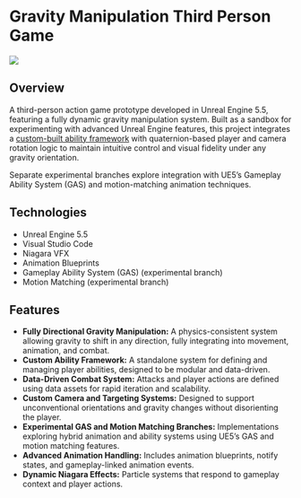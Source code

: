 # Gravity Manipulation Third Person Game
![](https://github.com/Kotuon/jubilant_potato/blob/main/gravProject97.gif)

<!-- ## Table of Contents

* [Introduction](#introduction)
* [Technology Used](#technology-used)
* [Features](#features) -->

## Overview
A third-person action game prototype developed in Unreal Engine 5.5, featuring a fully dynamic gravity manipulation system. Built as a sandbox for experimenting with advanced Unreal Engine features, this project integrates a [custom-built ability framework](https://www.kelsonwysocki.com/winter-project2022) with quaternion-based player and camera rotation logic to maintain intuitive control and visual fidelity under any gravity orientation.

Separate experimental branches explore integration with UE5’s Gameplay Ability System (GAS) and motion-matching animation techniques.

## Technologies

* Unreal Engine 5.5
* Visual Studio Code
* Niagara VFX
* Animation Blueprints
* Gameplay Ability System (GAS) (experimental branch)
* Motion Matching (experimental branch)

## Features

* __Fully Directional Gravity Manipulation:__ A physics-consistent system allowing gravity to shift in any direction, fully integrating into movement, animation, and combat.
* __Custom Ability Framework:__ A standalone system for defining and managing player abilities, designed to be modular and data-driven.
* __Data-Driven Combat System:__ Attacks and player actions are defined using data assets for rapid iteration and scalability.
* __Custom Camera and Targeting Systems:__ Designed to support unconventional orientations and gravity changes without disorienting the player.
* __Experimental GAS and Motion Matching Branches:__ Implementations exploring hybrid animation and ability systems using UE5’s GAS and motion matching features.
* __Advanced Animation Handling:__ Includes animation blueprints, notify states, and gameplay-linked animation events.
* __Dynamic Niagara Effects:__ Particle systems that respond to gameplay context and player actions.
